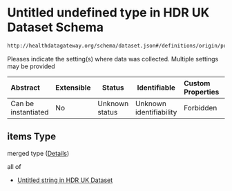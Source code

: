 # Untitled undefined type in HDR UK Dataset Schema

```txt
http://healthdatagateway.org/schema/dataset.json#/definitions/origin/properties/type-of-collection-situation/items
```

Pleases indicate the setting(s) where data was collected. Multiple settings may be provided


| Abstract            | Extensible | Status         | Identifiable            | Custom Properties | Additional Properties | Access Restrictions | Defined In                                                                 |
| :------------------ | ---------- | -------------- | ----------------------- | :---------------- | --------------------- | ------------------- | -------------------------------------------------------------------------- |
| Can be instantiated | No         | Unknown status | Unknown identifiability | Forbidden         | Allowed               | none                | [dataset.schema.json\*](../out/dataset.schema.json "open original schema") |

## items Type

merged type ([Details](dataset-definitions-origin-properties-type-of-collection-situation-items.md))

all of

-   [Untitled string in HDR UK Dataset](dataset-definitions-setting.md "check type definition")
